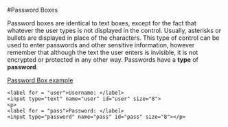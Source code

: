 
#Password Boxes

Password boxes are identical to text boxes, except for the fact that whatever the user types is not displayed in the control. 
Usually, asterisks or bullets are displayed in place of the characters. This type of control can be used to enter 
passwords and other sensitive information, however remember that although the text the user enters is invisible, 
it is not encrypted or protected in any other way. Passwords have a **type** of **password**.

<a href="archives/Class Htmls/form2.htm" target = "_blank">Password Box example</a>
~~~
<label for = "user">Username: </label>
<input type="text" name="user" id="user" size="8">
<p>
<label for = "pass">Password: </label>
<input type="password" name="pass" id="pass" size="8"></p>
~~~
